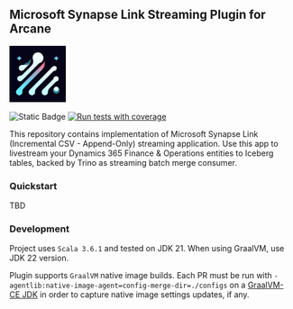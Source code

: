 ## Microsoft Synapse Link Streaming Plugin for Arcane
<img src="docs/images/arcane-logo.png" width="100" height="100" alt="logo"> 

![Static Badge](https://img.shields.io/badge/Scala-3-red)
[![Run tests with coverage](https://github.com/SneaksAndData/arcane-stream-microsoft-synapse-link/actions/workflows/build.yaml/badge.svg)](https://github.com/SneaksAndData/arcane-stream-microsoft-synapse-link/actions/workflows/build.yaml)

This repository contains implementation of Microsoft Synapse Link (Incremental CSV - Append-Only) streaming application. Use this app to livestream your 
Dynamics 365 Finance & Operations entities to Iceberg tables, backed by Trino as streaming batch merge consumer.

### Quickstart

TBD

### Development

Project uses `Scala 3.6.1` and tested on JDK 21. When using GraalVM, use JDK 22 version. 

Plugin supports `GraalVM` native image builds. Each PR must be run with `-agentlib:native-image-agent=config-merge-dir=./configs` on a [GraalVM-CE JDK](https://sdkman.io/jdks/#graalce) in order to capture native image settings updates, if any.
